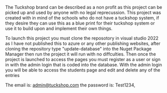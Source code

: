 The Tuckshop brand can be described as a non profit as this project can be picked up and used by anyone with no legal reprecussion. This project was created with in mind of the schools who do not have a tuckshop system, if they desire they can use this as a blue print for their tuckshop system or use it to build upon and implement their own things.

To launch this project you must clone the reposotory in visual studio 2022 as I have not published this to azure or any other publishing websites, after cloning the repository type "update-database" into the Nuget Package Manager then run the project it will run with no diffculties. Then once the project is launched to access the pages you must register as a user or sign in with the admin login that is coded into the database. With the admin login you will be able to access the students page and edit and delete any of the entries

The email is: admin@tuckshop.com
the password is: Test1234, 
